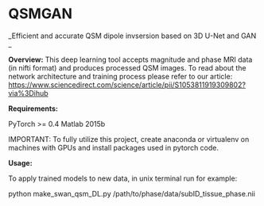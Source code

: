 # QSMGAN
_Efficient and accurate QSM dipole invsersion based on 3D U-Net and GAN
_

**Overview:** This deep learning tool accepts magnitude and phase MRI data (in nifti format) and produces processed QSM images. To read about the network architecture and training process please refer to our article: https://www.sciencedirect.com/science/article/pii/S1053811919309802?via%3Dihub

**Requirements:**

PyTorch >= 0.4
Matlab 2015b

IMPORTANT: To fully utilize this project, create anaconda or virtualenv on machines with GPUs and install packages used in pytorch code.


**Usage:**

To apply trained models to new data, in unix terminal run for example: 

python make_swan_qsm_DL.py /path/to/phase/data/subID_tissue_phase.nii

